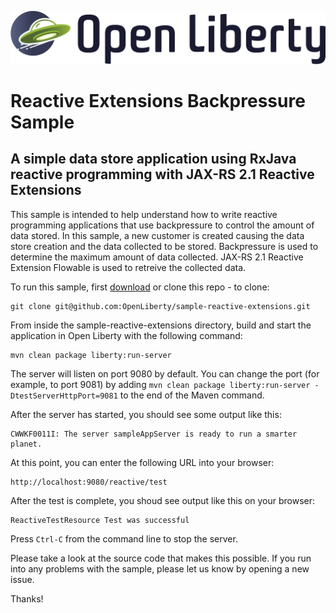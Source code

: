 ![](https://github.com/OpenLiberty/open-liberty/blob/master/logos/logo_horizontal_light_navy.png)

# Reactive Extensions Backpressure Sample
## A simple data store application using RxJava reactive programming with JAX-RS 2.1 Reactive Extensions

This sample is intended to help understand how to write reactive programming applications that use backpressure to control the amount of data stored.
In this sample, a new customer is created causing the data store creation and the data collected to be stored.
Backpressure is used to determine the maximum amount of data collected.
JAX-RS 2.1 Reactive Extension Flowable is used to retreive the collected data.

To run this sample, first [download](https://github.com/OpenLiberty/sample-reactive-extensions/archive/reactive-extensions.zip) or clone this repo - to clone:
```
git clone git@github.com:OpenLiberty/sample-reactive-extensions.git
```

From inside the sample-reactive-extensions directory, build and start the application in Open Liberty with the following command:
```
mvn clean package liberty:run-server
```

The server will listen on port 9080 by default.  You can change the port (for example, to port 9081) by adding `mvn clean package liberty:run-server -DtestServerHttpPort=9081` to the end of the Maven command.

After the server has started, you should see some output like this:
```
CWWKF0011I: The server sampleAppServer is ready to run a smarter planet.
```

At this point, you can enter the following URL into your browser:
```
http://localhost:9080/reactive/test
```

After the test is complete, you shoud see output like this on your browser:
```
ReactiveTestResource Test was successful
```

Press `Ctrl-C` from the command line to stop the server.

Please take a look at the source code that makes this possible.  If you run into any problems with the sample, please let us know by opening a new issue.

Thanks!

